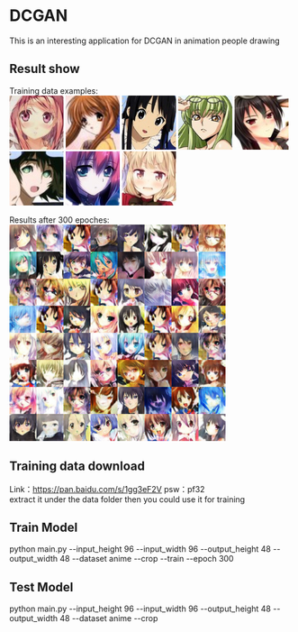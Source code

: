 # DCGAN
This is an interesting application for DCGAN in animation people drawing  
## Result show
Training data examples:  
![avatar](https://raw.githubusercontent.com/awonderfullife/DCGAN/master/TrainingDataExamples/02ec07fd55a902bd1b75d70ca097a8a2-0.jpg)
![avatar](https://raw.githubusercontent.com/awonderfullife/DCGAN/master/TrainingDataExamples/0a5aa42fdc12fa232abcff8eb1fb58b7-2.jpg)
![avatar](https://raw.githubusercontent.com/awonderfullife/DCGAN/master/TrainingDataExamples/0ce58d74df4454fb89b4b41e95fa3d5b-0.jpg)
![avatar](https://raw.githubusercontent.com/awonderfullife/DCGAN/master/TrainingDataExamples/0ce63ebf32fb66210679f78f05932c51-0.jpg)
![avatar](https://raw.githubusercontent.com/awonderfullife/DCGAN/master/TrainingDataExamples/0e4ea7052b2b731e5d14074d5a001d8f-1.jpg)
![avatar](https://raw.githubusercontent.com/awonderfullife/DCGAN/master/TrainingDataExamples/1c34767b7a179a5b140a313714efd42c-1.jpg)
![avatar](https://raw.githubusercontent.com/awonderfullife/DCGAN/master/TrainingDataExamples/1e39c262f95199963ec70d2dac7f55f7-0.jpg)
![avatar](https://raw.githubusercontent.com/awonderfullife/DCGAN/master/TrainingDataExamples/1fc48726d2aaa2a7d77c3299f5c859d3-0.jpg)

Results after 300 epoches:  
![avatar](https://raw.githubusercontent.com/awonderfullife/DCGAN/master/Result.png)
## Training data download 
Link：https://pan.baidu.com/s/1gg3eF2V psw：pf32  
extract it under the data folder then you could use it for training  
## Train Model 
python main.py --input_height 96 --input_width 96 --output_height 48 --output_width 48 --dataset anime --crop --train --epoch 300
## Test Model 
python main.py --input_height 96 --input_width 96 --output_height 48 --output_width 48 --dataset anime --crop  
